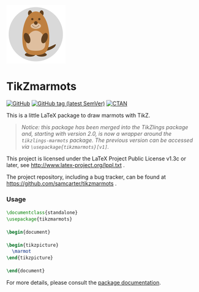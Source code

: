 ![](https://raw.githubusercontent.com/samcarter/tikzmarmots/main/ICON.png)

# TikZmarmots

[![GitHub](https://img.shields.io/github/license/samcarter/tikzmarmots.svg?color=blue)](http://www.latex-project.org/lppl.txt)
[![GitHub tag (latest SemVer)](https://img.shields.io/github/tag/samcarter/tikzmarmots.svg?label=current%20version)](https://github.com/samcarter/tikzmarmots/releases/latest)
[![CTAN](https://img.shields.io/ctan/v/tikzmarmots.svg)](https://ctan.org/pkg/tikzmarmots)

This is a little LaTeX package to draw marmots with TikZ. 

> *Notice: this package has been merged into the TikZlings package and, starting with version 2.0, is now a wrapper around the `tikzlings-marmots` package. The previous version can be accessed via `\usepackage{tikzmarmots}[v1]`.*

This project is licensed under the LaTeX Project Public License v1.3c or later, see http://www.latex-project.org/lppl.txt . 

The project repository, including a bug tracker, can be found at https://github.com/samcarter/tikzmarmots .

### Usage

```latex
\documentclass{standalone}
\usepackage{tikzmarmots}

\begin{document}

\begin{tikzpicture}
  \marmot
\end{tikzpicture}

\end{document}
```

For more details, please consult the [package documentation](https://github.com/samcarter/tikzmarmots/blob/main/documentation.pdf).
